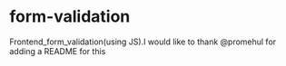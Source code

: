 # form-validation
Frontend_form_validation(using JS).I would like to thank @promehul for adding a README for this
